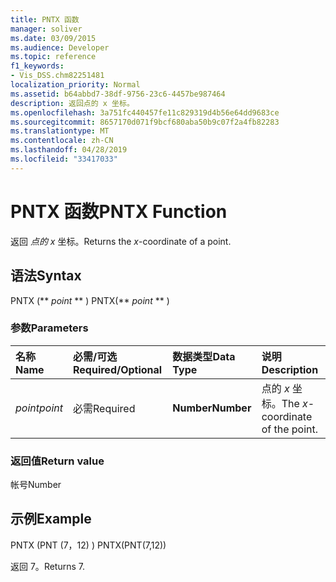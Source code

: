 ```yaml
---
title: PNTX 函数
manager: soliver
ms.date: 03/09/2015
ms.audience: Developer
ms.topic: reference
f1_keywords:
- Vis_DSS.chm82251481
localization_priority: Normal
ms.assetid: b64abbd7-38df-9756-23c6-4457be987464
description: 返回点的 x 坐标。
ms.openlocfilehash: 3a751fc440457fe11c829319d4b56e64dd9683ce
ms.sourcegitcommit: 8657170d071f9bcf680aba50b9c07f2a4fb82283
ms.translationtype: MT
ms.contentlocale: zh-CN
ms.lasthandoff: 04/28/2019
ms.locfileid: "33417033"
---
```

# <a name="pntx-function"></a><span data-ttu-id="e3413-103">PNTX 函数</span><span class="sxs-lookup"><span data-stu-id="e3413-103">PNTX Function</span></span>

<span data-ttu-id="e3413-104">返回  _点的 x_ 坐标。</span><span class="sxs-lookup"><span data-stu-id="e3413-104">Returns the  _x_-coordinate of a point.</span></span>
  
## <a name="syntax"></a><span data-ttu-id="e3413-105">语法</span><span class="sxs-lookup"><span data-stu-id="e3413-105">Syntax</span></span>

<span data-ttu-id="e3413-106">PNTX (\*\* *point* \*\* ) </span><span class="sxs-lookup"><span data-stu-id="e3413-106">PNTX(\*\* *point* \*\* )</span></span> 
  
### <a name="parameters"></a><span data-ttu-id="e3413-107">参数</span><span class="sxs-lookup"><span data-stu-id="e3413-107">Parameters</span></span>

|<span data-ttu-id="e3413-108">**名称**</span><span class="sxs-lookup"><span data-stu-id="e3413-108">**Name**</span></span>|<span data-ttu-id="e3413-109">**必需/可选**</span><span class="sxs-lookup"><span data-stu-id="e3413-109">**Required/Optional**</span></span>|<span data-ttu-id="e3413-110">**数据类型**</span><span class="sxs-lookup"><span data-stu-id="e3413-110">**Data Type**</span></span>|<span data-ttu-id="e3413-111">**说明**</span><span class="sxs-lookup"><span data-stu-id="e3413-111">**Description**</span></span>|
|:-----|:-----|:-----|:-----|
| <span data-ttu-id="e3413-112">_point_</span><span class="sxs-lookup"><span data-stu-id="e3413-112">_point_</span></span> <br/> |<span data-ttu-id="e3413-113">必需</span><span class="sxs-lookup"><span data-stu-id="e3413-113">Required</span></span>  <br/> |<span data-ttu-id="e3413-114">**Number**</span><span class="sxs-lookup"><span data-stu-id="e3413-114">**Number**</span></span> <br/> |<span data-ttu-id="e3413-115">点的  _x_ 坐标。</span><span class="sxs-lookup"><span data-stu-id="e3413-115">The  _x_-coordinate of the point.</span></span>  <br/> |
   
### <a name="return-value"></a><span data-ttu-id="e3413-116">返回值</span><span class="sxs-lookup"><span data-stu-id="e3413-116">Return value</span></span>

<span data-ttu-id="e3413-117">帐号</span><span class="sxs-lookup"><span data-stu-id="e3413-117">Number</span></span>
  
## <a name="example"></a><span data-ttu-id="e3413-118">示例</span><span class="sxs-lookup"><span data-stu-id="e3413-118">Example</span></span>

<span data-ttu-id="e3413-119">PNTX (PNT (7，12) ) </span><span class="sxs-lookup"><span data-stu-id="e3413-119">PNTX(PNT(7,12))</span></span> 
  
<span data-ttu-id="e3413-120">返回 7。</span><span class="sxs-lookup"><span data-stu-id="e3413-120">Returns 7.</span></span> 
  

